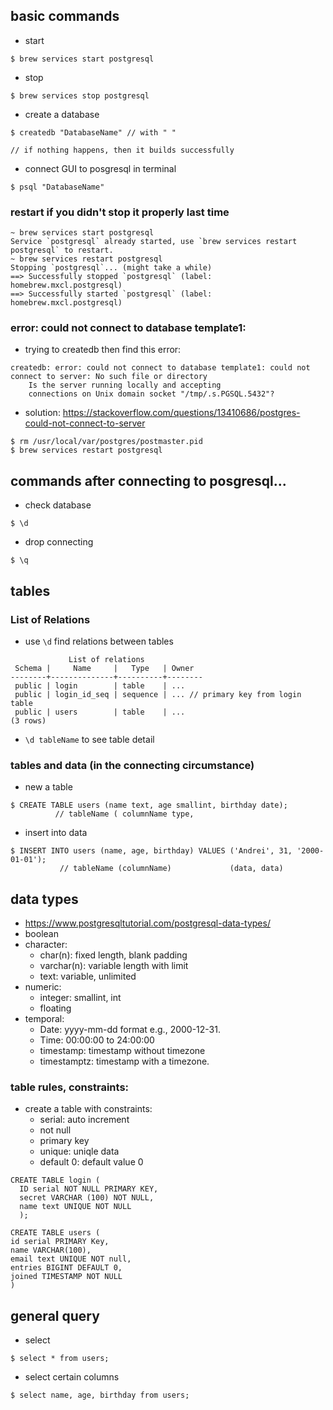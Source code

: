 ## basic commands
- start
```
$ brew services start postgresql
```
- stop
```
$ brew services stop postgresql
```
- create a database
```
$ createdb "DatabaseName" // with " "

// if nothing happens, then it builds successfully
```

- connect GUI to posgresql in terminal
```
$ psql "DatabaseName"
```

### restart if you didn't stop it properly last time
```
~ brew services start postgresql
Service `postgresql` already started, use `brew services restart postgresql` to restart.
~ brew services restart postgresql
Stopping `postgresql`... (might take a while)
==> Successfully stopped `postgresql` (label: homebrew.mxcl.postgresql)
==> Successfully started `postgresql` (label: homebrew.mxcl.postgresql)
```

### error: could not connect to database template1:
- trying to createdb then find this error:
```
createdb: error: could not connect to database template1: could not connect to server: No such file or directory
	Is the server running locally and accepting
	connections on Unix domain socket "/tmp/.s.PGSQL.5432"?
```
- solution: https://stackoverflow.com/questions/13410686/postgres-could-not-connect-to-server
```
$ rm /usr/local/var/postgres/postmaster.pid
$ brew services restart postgresql
```

## commands after connecting to posgresql...

- check database
```
$ \d
```
- drop connecting
```
$ \q
```

## tables
### List of Relations
- use ```\d``` find relations between tables
```
             List of relations
 Schema |     Name     |   Type   | Owner  
--------+--------------+----------+--------
 public | login        | table    | ...
 public | login_id_seq | sequence | ... // primary key from login table
 public | users        | table    | ...
(3 rows)

```
- ```\d tableName``` to see table detail

### tables and data (in the connecting circumstance)
- new a table
```
$ CREATE TABLE users (name text, age smallint, birthday date); 
          // tableName ( columnName type,
```
- insert into data
```
$ INSERT INTO users (name, age, birthday) VALUES ('Andrei', 31, '2000-01-01');
           // tableName (columnName)             (data, data)
```

## data types
- https://www.postgresqltutorial.com/postgresql-data-types/
- boolean
- character:
  - char(n): fixed length, blank padding
  - varchar(n): variable length with limit
  - text: variable, unlimited
- numeric:
  - integer: smallint, int
  - floating
- temporal:
  - Date: yyyy-mm-dd format e.g., 2000-12-31. 
  - Time: 00:00:00 to 24:00:00
  - timestamp: timestamp without timezone
  - timestamptz: timestamp with a timezone.

### table rules, constraints:
- create a table with constraints:
  - serial: auto increment
  - not null
  - primary key
  - unique: uniqle data
  - default 0: default value 0
```
CREATE TABLE login (
  ID serial NOT NULL PRIMARY KEY,
  secret VARCHAR (100) NOT NULL,
  name text UNIQUE NOT NULL
  );
```
```
CREATE TABLE users (
id serial PRIMARY Key,
name VARCHAR(100),
email text UNIQUE NOT null, 
entries BIGINT DEFAULT 0,
joined TIMESTAMP NOT NULL
)
```

## general query
- select 
```
$ select * from users;
```
- select certain columns
```
$ select name, age, birthday from users;
```

